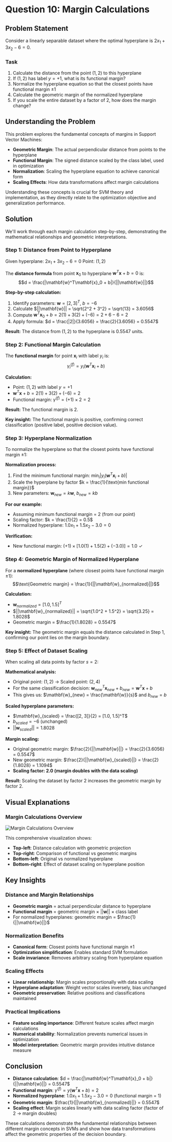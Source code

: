 # Question 10: Margin Calculations

## Problem Statement
Consider a linearly separable dataset where the optimal hyperplane is $2x_1 + 3x_2 - 6 = 0$.

### Task
1. Calculate the distance from the point $(1, 2)$ to this hyperplane
2. If $(1, 2)$ has label $y = +1$, what is its functional margin?
3. Normalize the hyperplane equation so that the closest points have functional margin $\pm 1$
4. Calculate the geometric margin of the normalized hyperplane
5. If you scale the entire dataset by a factor of $2$, how does the margin change?

## Understanding the Problem
This problem explores the fundamental concepts of margins in Support Vector Machines:

- **Geometric Margin**: The actual perpendicular distance from points to the hyperplane
- **Functional Margin**: The signed distance scaled by the class label, used in optimization
- **Normalization**: Scaling the hyperplane equation to achieve canonical form
- **Scaling Effects**: How data transformations affect margin calculations

Understanding these concepts is crucial for SVM theory and implementation, as they directly relate to the optimization objective and generalization performance.

## Solution

We'll work through each margin calculation step-by-step, demonstrating the mathematical relationships and geometric interpretations.

### Step 1: Distance from Point to Hyperplane

Given hyperplane: $2x_1 + 3x_2 - 6 = 0$
Point: $(1, 2)$

The **distance formula** from point $\mathbf{x}_0$ to hyperplane $\mathbf{w}^T\mathbf{x} + b = 0$ is:
$$d = \frac{|\mathbf{w}^T\mathbf{x}_0 + b|}{||\mathbf{w}||}$$

**Step-by-step calculation:**
1. Identify parameters: $\mathbf{w} = [2, 3]^T$, $b = -6$
2. Calculate $||\mathbf{w}|| = \sqrt{2^2 + 3^2} = \sqrt{13} = 3.6056$
3. Compute $\mathbf{w}^T\mathbf{x}_0 + b = 2(1) + 3(2) + (-6) = 2 + 6 - 6 = 2$
4. Apply formula: $d = \frac{|2|}{3.6056} = \frac{2}{3.6056} = 0.5547$

**Result:** The distance from $(1, 2)$ to the hyperplane is $0.5547$ units.

### Step 2: Functional Margin Calculation

The **functional margin** for point $\mathbf{x}_i$ with label $y_i$ is:
$$\gamma_i^{(f)} = y_i(\mathbf{w}^T\mathbf{x}_i + b)$$

**Calculation:**
- Point: $(1, 2)$ with label $y = +1$
- $\mathbf{w}^T\mathbf{x} + b = 2(1) + 3(2) + (-6) = 2$
- Functional margin: $\gamma^{(f)} = (+1) \times 2 = 2$

**Result:** The functional margin is $2$.

**Key insight:** The functional margin is positive, confirming correct classification (positive label, positive decision value).

### Step 3: Hyperplane Normalization

To normalize the hyperplane so that the closest points have functional margin $\pm 1$:

**Normalization process:**
1. Find the minimum functional margin: $\min_i |y_i(\mathbf{w}^T\mathbf{x}_i + b)|$
2. Scale the hyperplane by factor $k = \frac{1}{\text{min functional margin}}$
3. New parameters: $\mathbf{w}_{new} = k\mathbf{w}$, $b_{new} = kb$

**For our example:**
- Assuming minimum functional margin = $2$ (from our point)
- Scaling factor: $k = \frac{1}{2} = 0.5$
- Normalized hyperplane: $1.0x_1 + 1.5x_2 - 3.0 = 0$

**Verification:**
- New functional margin: $(+1) \times [1.0(1) + 1.5(2) + (-3.0)] = 1.0$ ✓

### Step 4: Geometric Margin of Normalized Hyperplane

For a **normalized hyperplane** (where closest points have functional margin $\pm 1$):
$$\text{Geometric margin} = \frac{1}{||\mathbf{w}_{normalized}||}$$

**Calculation:**
- $\mathbf{w}_{normalized} = [1.0, 1.5]^T$
- $||\mathbf{w}_{normalized}|| = \sqrt{1.0^2 + 1.5^2} = \sqrt{3.25} = 1.8028$
- Geometric margin = $\frac{1}{1.8028} = 0.5547$

**Key insight:** The geometric margin equals the distance calculated in Step 1, confirming our point lies on the margin boundary.

### Step 5: Effect of Dataset Scaling

When scaling all data points by factor $s = 2$:

**Mathematical analysis:**
- Original point: $(1, 2)$ → Scaled point: $(2, 4)$
- For the same classification decision: $\mathbf{w}_{new}^T\mathbf{x}_{new} + b_{new} = \mathbf{w}^T\mathbf{x} + b$
- This gives us: $\mathbf{w}_{new} = \frac{\mathbf{w}}{s}$ and $b_{new} = b$

**Scaled hyperplane parameters:**
- $\mathbf{w}_{scaled} = \frac{[2, 3]}{2} = [1.0, 1.5]^T$
- $b_{scaled} = -6$ (unchanged)
- $||\mathbf{w}_{scaled}|| = 1.8028$

**Margin scaling:**
- Original geometric margin: $\frac{2}{||\mathbf{w}||} = \frac{2}{3.6056} = 0.5547$
- New geometric margin: $\frac{2}{||\mathbf{w}_{scaled}||} = \frac{2}{1.8028} = 1.1094$
- **Scaling factor: $2.0$ (margin doubles with the data scaling)**

**Result:** Scaling the dataset by factor $2$ increases the geometric margin by factor $2$.

## Visual Explanations

### Margin Calculations Overview
![Margin Calculations Overview](../Images/L5_1_Quiz_10/margin_calculations_overview.png)

This comprehensive visualization shows:
- **Top-left**: Distance calculation with geometric projection
- **Top-right**: Comparison of functional vs geometric margins
- **Bottom-left**: Original vs normalized hyperplane
- **Bottom-right**: Effect of dataset scaling on hyperplane position

## Key Insights

### Distance and Margin Relationships
- **Geometric margin** = actual perpendicular distance to hyperplane
- **Functional margin** = geometric margin × $||\mathbf{w}||$ × class label
- For normalized hyperplanes: geometric margin = $\frac{1}{||\mathbf{w}||}$

### Normalization Benefits
- **Canonical form**: Closest points have functional margin $\pm 1$
- **Optimization simplification**: Enables standard SVM formulation
- **Scale invariance**: Removes arbitrary scaling from hyperplane equation

### Scaling Effects
- **Linear relationship**: Margin scales proportionally with data scaling
- **Hyperplane adaptation**: Weight vector scales inversely, bias unchanged
- **Geometric preservation**: Relative positions and classifications maintained

### Practical Implications
- **Feature scaling importance**: Different feature scales affect margin calculations
- **Numerical stability**: Normalization prevents numerical issues in optimization
- **Model interpretation**: Geometric margin provides intuitive distance measure

## Conclusion
- **Distance calculation**: $d = \frac{|\mathbf{w}^T\mathbf{x}_0 + b|}{||\mathbf{w}||} = 0.5547$
- **Functional margin**: $\gamma^{(f)} = y(\mathbf{w}^T\mathbf{x} + b) = 2$
- **Normalized hyperplane**: $1.0x_1 + 1.5x_2 - 3.0 = 0$ (functional margin = 1)
- **Geometric margin**: $\frac{1}{||\mathbf{w}_{normalized}||} = 0.5547$
- **Scaling effect**: Margin scales linearly with data scaling factor (factor of 2 → margin doubles)

These calculations demonstrate the fundamental relationships between different margin concepts in SVMs and show how data transformations affect the geometric properties of the decision boundary.
